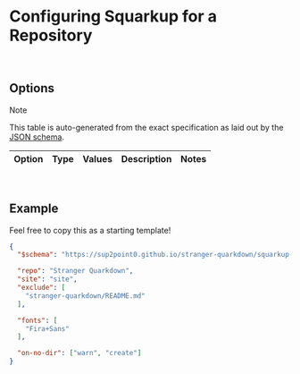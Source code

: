 # Configuring Squarkup for a Repository
<!-- #SQUARK dead!
| dest = docs/squarkup/config
| desc =
-->


<br>


## Options

> [!Note]
> This table is auto-generated from the exact specification as laid out by the [JSON schema](../squarkdown/resources/squarkup-schema.json).

| Option | Type | Values | Description | Notes |
| :----- | :--- | :----- | :---------- | :---- |
<!-- #SQUARK inject? -->
<!-- #SQUARK inject. -->


<br>


## Example

Feel free to copy this as a starting template!

```json
{
  "$schema": "https://sup2point0.github.io/stranger-quarkdown/squarkup-schema.json",

  "repo": "Stranger Quarkdown",
  "site": "site",
  "exclude": [
    "stranger-quarkdown/README.md"
  ],

  "fonts": [
    "Fira+Sans"
  ],

  "on-no-dir": ["warn", "create"]
}
```
